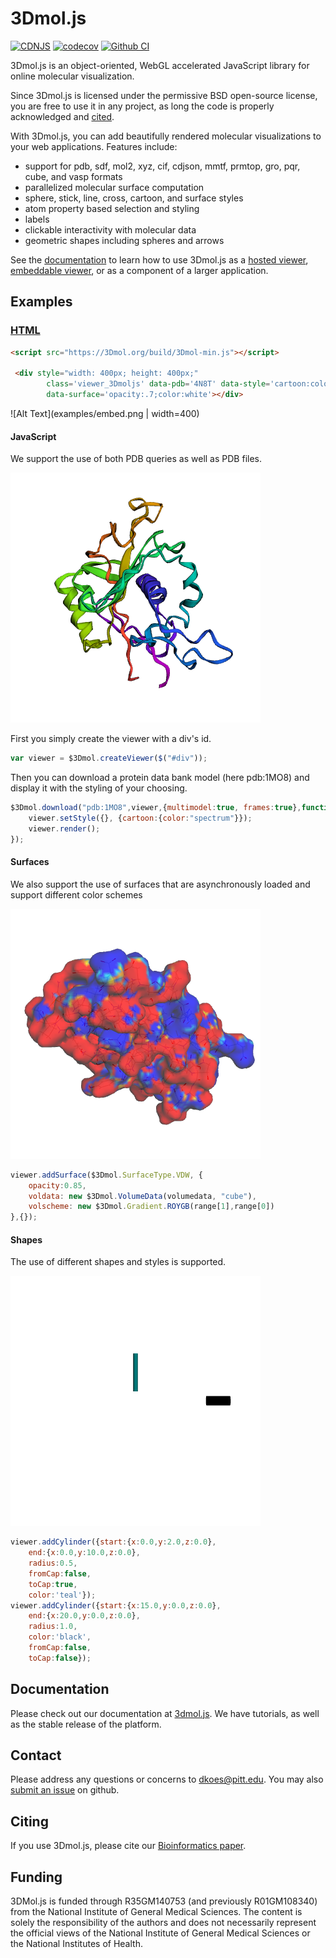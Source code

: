 # 3Dmol.js
[![CDNJS](https://img.shields.io/cdnjs/v/3Dmol.svg)](https://cdnjs.com/libraries/3Dmol)
[![codecov](https://codecov.io/gh/3dmol/3Dmol.js/branch/master/graph/badge.svg)](https://codecov.io/gh/3dmol/3Dmol.js)
[![Github CI](https://github.com/3dmol/3Dmol.js/actions/workflows/CI.yml/badge.svg)](https://github.com/3dmol/3Dmol.js/actions)

3Dmol.js is an object-oriented, WebGL accelerated JavaScript library for online molecular visualization.

Since 3Dmol.js is licensed under the permissive BSD open-source license, you are free to use it in any project, as long the code is properly acknowledged and [cited](http://dx.doi.org/10.1093/bioinformatics/btu829).

With 3Dmol.js, you can add beautifully rendered molecular visualizations to your web applications. Features include:
* support for pdb, sdf, mol2, xyz, cif, cdjson, mmtf, prmtop, gro, pqr, cube, and vasp formats
* parallelized molecular surface computation
* sphere, stick, line, cross, cartoon, and surface styles
* atom property based selection and styling
* labels
* clickable interactivity with molecular data
* geometric shapes including spheres and arrows

See the [documentation](https://3dmol.org/doc/index.html) to learn how to use 3Dmol.js as a [hosted viewer](https://3dmol.org/doc/tutorial-url.html), [embeddable viewer](https://3dmol.org/doc/tutorial-embeddable.html), or as a component of a larger application.

## Examples

### [HTML](https://3dmol.org/doc/tutorial-embeddable.html)

```html
<script src="https://3Dmol.org/build/3Dmol-min.js"></script>     
 
 <div style="width: 400px; height: 400px;" 
        class='viewer_3Dmoljs' data-pdb='4N8T' data-style='cartoon:color=spectrum'
        data-surface='opacity:.7;color:white'></div>
```
![Alt Text](examples/embed.png | width=400)

#### JavaScript
We support the use of both PDB queries as well as PDB files.

![Alt Text](examples/example1.png)

First you simply create the viewer with a div's id.
```javascript
var viewer = $3Dmol.createViewer($("#div"));
```
Then you can download a protein data bank model (here pdb:1MO8) and display it with the styling of your choosing.

```javascript
$3Dmol.download("pdb:1MO8",viewer,{multimodel:true, frames:true},function(){
	viewer.setStyle({}, {cartoon:{color:"spectrum"}});
	viewer.render();
});

```
#### Surfaces
We also support the use of surfaces that are asynchronously loaded and support different color schemes

![Alt Text](examples/example2.png)

```javascript
viewer.addSurface($3Dmol.SurfaceType.VDW, {
    opacity:0.85,
    voldata: new $3Dmol.VolumeData(volumedata, "cube"),
    volscheme: new $3Dmol.Gradient.ROYGB(range[1],range[0])
},{});
```

#### Shapes
The use of different shapes and styles is supported.

![Alt Text](examples/example3.png)

```javascript
viewer.addCylinder({start:{x:0.0,y:2.0,z:0.0},
    end:{x:0.0,y:10.0,z:0.0},
    radius:0.5,
    fromCap:false,
    toCap:true,
    color:'teal'});
viewer.addCylinder({start:{x:15.0,y:0.0,z:0.0},
    end:{x:20.0,y:0.0,z:0.0},
    radius:1.0,
    color:'black',
    fromCap:false,
    toCap:false});
```

## Documentation

Please check out our documentation at [3dmol.js](https://3dmol.org/doc/index.html). We have tutorials, as well as the stable release of the platform.

## Contact

Please address any questions or concerns to [dkoes@pitt.edu](mailto:dkoes+3dmol@pitt.edu).
You may also [submit an issue](https://github.com/3dmol/3Dmol.js/issues/new/choose) on github.

## Citing

If you use 3Dmol.js, please cite our [Bioinformatics paper](http://bioinformatics.oxfordjournals.org/content/31/8/1322).

## Funding

3DMol.js is funded through R35GM140753 (and previously R01GM108340) from the National Institute of General Medical Sciences. The content is solely the responsibility of the authors and does not necessarily represent the official views of the National Institute of General Medical Sciences or the National Institutes of Health.
